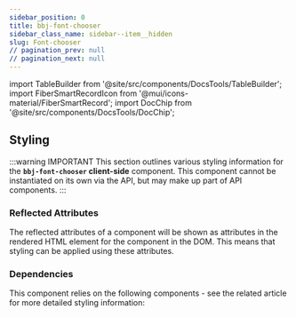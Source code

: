 ```yaml
---
sidebar_position: 0
title: bbj-font-chooser
sidebar_class_name: sidebar--item__hidden
slug: Font-chooser
// pagination_prev: null
// pagination_next: null
---
```


import TableBuilder from '@site/src/components/DocsTools/TableBuilder';
import FiberSmartRecordIcon from '@mui/icons-material/FiberSmartRecord';
import DocChip from '@site/src/components/DocsTools/DocChip';

<DocChip tooltipText="This component will render with a shadow DOM, an API built into the browser that facilitates encapsulation." label="Scoped" target="_blank" clickable={false} iconName='scoped' />

<DocChip tooltipText="The name of the web component that will render in the DOM." label="bbj-font-chooser" clickable={false} iconName='code'/>

## Styling

:::warning IMPORTANT
This section outlines various styling information for the **`bbj-font-chooser` client-side** component. This component cannot be instantiated on its own via the API, but may make up part of API components.
:::





### Reflected Attributes

  The reflected attributes of a component will be shown as attributes in the rendered HTML element for the component in the DOM. This means that styling can be applied using these attributes.
  
  <TableBuilder tag='bbj-font-chooser' table="reflects"/>

### Dependencies

  This component relies on the following components - see the related article for more detailed styling information:
  
  <TableBuilder tag='bbj-font-chooser' table="dependencies"/>

